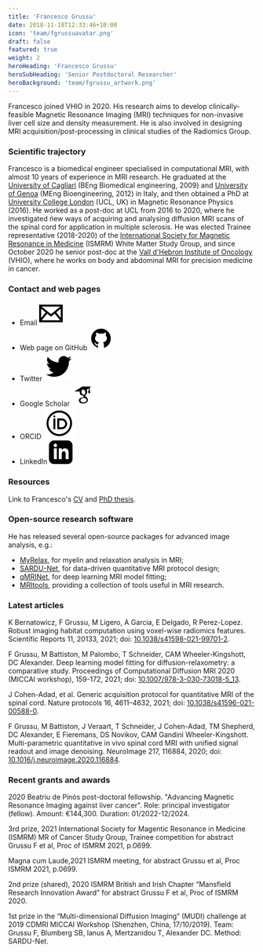 ```yaml
---
title: 'Francesco Grussu'
date: 2018-11-18T12:33:46+10:00
icon: 'team/fgrussuavatar.png'
draft: false
featured: true
weight: 2
heroHeading: 'Francesco Grussu'
heroSubHeading: 'Senior Postdoctoral Researcher'
heroBackground: 'team/fgrussu_artwork.png'
---
```


Francesco joined VHIO in 2020. His research aims to develop clinically-feasible Magnetic Resonance Imaging (MRI) techniques for non-invasive liver cell size and density measurement. He is also involved in designing MRI acquisition/post-processing in clinical studies of the Radiomics Group.

### Scientific trajectory
Francesco is a biomedical engineer specialised in computational MRI, with almost 10 years of experience in MRI research. He graduated at the [University of Cagliari](https://www.unica.it/unica/en/homepage.page) (BEng Biomedical engineering, 2009) and [University of Genoa](https://unige.it/en) (MEng Bioengineering, 2012) in Italy, and then obtained a PhD at [University College London](https://www.ucl.ac.uk/) (UCL, UK) in Magnetic Resonance Physics (2016). He worked as a post-doc at UCL from 2016 to 2020, where he investigated ńew ways of acquiring and analysing diffusion MRI scans of the spinal cord for application in multiple sclerosis. He was elected Trainee representative (2018-2020) of the [International Society for Magnetic Resonance in Medicine](https://www.ismrm.org/) (ISMRM) White Matter Study Group, and since October 2020 he senior post-doc at the [Vall d'Hebron Institute of Oncology](https://www.vhio.net/) (VHIO), where he works on body and abdominal MRI for precision medicine in cancer.


### Contact and web pages
- Email [![profile](/social/mail.svg)](mailto:fgrussu@vhio.net)
- Web page on GitHub [![profile](/social/github.svg)](https://fragrussu.github.io)
- Twitter [![profile](/social/twitter.svg)](https://twitter.com/fragrussu)
- Google Scholar [![profile](/social/google-scholar.svg)](https://scholar.google.com/citations?user=Zj5Vt3YAAAAJ&hl=en&oi=ao)
- ORCID [![profile](/social/orcid.svg)](https://orcid.org/0000-0002-0945-3909) 
- LinkedIn [![profile](/social/linkedin.svg)](http://linkedin.com/in/francesco-grussu-9a289775)


### Resources
Link to Francesco's [CV](http://fragrussu.github.io/mycv.pdf) and [PhD thesis](https://discovery.ucl.ac.uk/id/eprint/1477007/7/FGrussu_PhD_final_20160320.pdf).


### Open-source research software
He has released several open-source packages for advanced image analysis, e.g.:
* [MyRelax](https://github.com/fragrussu/MyRelax), for myelin and relaxation analysis in MRI;
* [SARDU-Net](https://github.com/fragrussu/sardunet), for data-driven quantitative MRI protocol design;
* [qMRINet](https://github.com/fragrussu/qMRINet), for deep learning MRI model fitting;
* [MRItools](https://github.com/fragrussu/MRItools), providing a collection of tools useful in MRI research.


### Latest articles
K Bernatowicz, F Grussu, M Ligero, A Garcia, E Delgado, R Perez-Lopez. Robust imaging habitat computation using voxel-wise radiomics features. Scientific Reports 11, 20133, 2021; doi: [10.1038/s41598-021-99701-2](https://doi.org/10.1038/s41598-021-99701-2).

F Grussu, M Battiston, M Palombo, T Schneider, CAM Wheeler-Kingshott, DC Alexander. Deep learning model fitting for diffusion-relaxometry: a comparative study. Proceedings of Computational Diffusion MRI 2020 (MICCAI workshop), 159-172, 2021; doi: [10.1007/978-3-030-73018-5_13](https://doi.org/10.1007/978-3-030-73018-5_13).

J Cohen-Adad, et al. Generic acquisition protocol for quantitative MRI of the spinal cord. Nature protocols 16, 4611–4632, 2021; doi: [10.1038/s41596-021-00588-0](https://doi.org/10.1038/s41596-021-00588-0).

F Grussu, M Battiston, J Veraart, T Schneider, J Cohen-Adad, TM Shepherd, DC Alexander, E Fieremans, DS Novikov, CAM Gandini Wheeler-Kingshott. Multi-parametric quantitative in vivo spinal cord MRI with unified signal readout and image denoising. NeuroImage 217, 116884, 2020; doi: [10.1016/j.neuroimage.2020.116884](https://doi.org/10.1016/j.neuroimage.2020.116884).


### Recent grants and awards
2020 Beatriu de Pinós post-doctoral fellowship. "Advancing Magnetic Resonance Imaging against liver cancer". Role: principal investigator (fellow). Amount: €144,300. Duration: 01/2022-12/2024.

3rd prize, 2021 International Society for Magentic Resonance in Medicine (ISMRM) MR of Cancer Study Group, Trainee competition for abstract Grussu F et al, Proc of ISMRM 2021, p.0699.

Magna cum Laude,2021 ISMRM meeting, for abstract Grussu et al, Proc ISMRM 2021, p.0699.

2nd prize (shared), 2020 ISMRM British and Irish Chapter “Mansfield Research Innovation Award” for abstract Grussu F et al, Proc of ISMRM 2020.

1st prize in the “Multi-dimensional Diffusion Imaging” (MUDI) challenge at 2019 CDMRI MICCAI Workshop (Shenzhen, China, 17/10/2019). Team: Grussu F,
Blumberg SB, Ianus A, Mertzanidou T, Alexander DC. Method: SARDU-Net.
